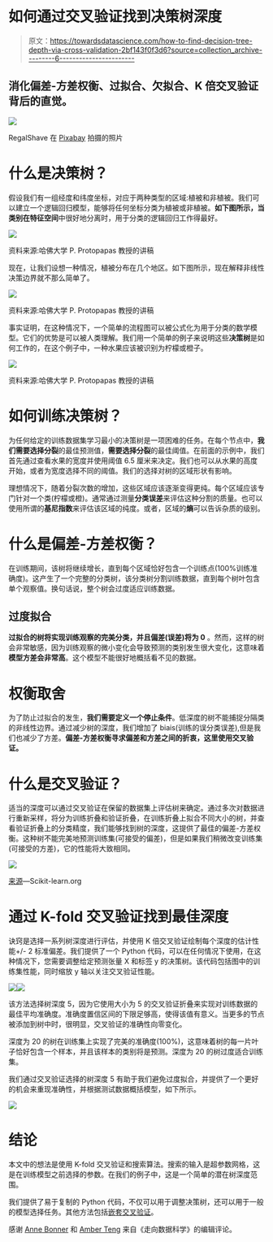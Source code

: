 # 如何通过交叉验证找到决策树深度

> 原文：<https://towardsdatascience.com/how-to-find-decision-tree-depth-via-cross-validation-2bf143f0f3d6?source=collection_archive---------6----------------------->

## 消化偏差-方差权衡、过拟合、欠拟合、K 倍交叉验证背后的直觉。

![](img/882c983de207aa64dfe5de02b362a709.png)

RegalShave 在 [Pixabay](https://pixabay.com/photos/oak-tree-tree-huge-old-charleston-2018822/) 拍摄的照片

# 什么是决策树？

假设我们有一组经度和纬度坐标，对应于两种类型的区域:植被和非植被。我们可以建立一个逻辑回归模型，能够将任何坐标分类为植被或非植被。**如下图所示，当类别在特征空间**中很好地分离时，用于分类的逻辑回归工作得最好。

![](img/5afddaafd84cac705650b01c7ec74659.png)

资料来源:哈佛大学 P. Protopapas 教授的讲稿

现在，让我们设想一种情况，植被分布在几个地区。如下图所示，现在解释非线性决策边界就不那么简单了。

![](img/1bba67b7780f7496b388909abe05d15e.png)

资料来源:哈佛大学 P. Protopapas 教授的讲稿

事实证明，在这种情况下，一个简单的流程图可以被公式化为用于分类的数学模型。它们的优势是可以被人类理解。我们用一个简单的例子来说明这些**决策树**是如何工作的，在这个例子中，一种水果应该被识别为柠檬或橙子。

![](img/d5a1825200fc07f608c721bb3305f771.png)

资料来源:哈佛大学 P. Protopapas 教授的讲稿

# 如何训练决策树？

为任何给定的训练数据集学习最小的决策树是一项困难的任务。在每个节点中，**我们需要选择分裂**的最佳预测值，**需要选择分裂**的最佳阈值。在前面的示例中，我们首先通过查看水果的宽度并使用阈值 6.5 厘米来决定。我们也可以从水果的高度开始，或者为宽度选择不同的阈值。我们的选择对树的区域形状有影响。

理想情况下，随着分裂次数的增加，这些区域应该逐渐变得更纯。每个区域应该专门针对一个类(柠檬或橙)。通常通过测量**分类误差**来评估这种分割的质量。也可以使用所谓的**基尼指数**来评估该区域的纯度。或者，区域的**熵**可以告诉杂质的级别。

# 什么是偏差-方差权衡？

在训练期间，该树将继续增长，直到每个区域恰好包含一个训练点(100%训练准确度)。这产生了一个完整的分类树，该分类树分割训练数据，直到每个树叶包含单个观察值。换句话说，整个树会过度适应训练数据。

## 过度拟合

**过拟合的树将实现训练观察的完美分类，并且偏差(误差)将为 0** 。然而，这样的树会非常敏感，因为训练观察的微小变化会导致预测的类别发生很大变化，这意味着**模型方差会非常高**。这个模型不能很好地概括看不见的数据。

# 权衡取舍

为了防止过拟合的发生，**我们需要定义一个停止条件**。低深度的树不能捕捉分隔类的非线性边界。通过减少树的深度，我们增加了 biais(训练的误分类误差),但是我们也减少了方差。**偏差-方差权衡寻求偏差和方差之间的折衷，这里使用交叉验证。**

# 什么是交叉验证？

适当的深度可以通过交叉验证在保留的数据集上评估树来确定。通过多次对数据进行重新采样，将分为训练折叠和验证折叠，在训练折叠上拟合不同大小的树，并查看验证折叠上的分类精度，我们能够找到树的深度，这提供了最佳的偏差-方差权衡。这种树不能完美地预测训练集(可接受的偏差)，但是如果我们稍微改变训练集(可接受的方差)，它的性能将大致相同。

![](img/bcf3ff6ff6c100b13605bd21083affd5.png)

[来源](https://scikit-learn.org/stable/modules/cross_validation.html)—Scikit-learn.org

# 通过 K-fold 交叉验证找到最佳深度

诀窍是选择一系列树深度进行评估，并使用 K 倍交叉验证绘制每个深度的估计性能+/- 2 标准偏差。我们提供了一个 Python 代码，可以在任何情况下使用，在这种情况下，您需要调整给定预测张量 X 和标签 y 的决策树。该代码包括图中的训练集性能，同时缩放 y 轴以关注交叉验证性能。

![](img/5db4226d0020db101be8caa23d6a1f0b.png)![](img/a33fa2e6928c755af22e5820344d645f.png)

该方法选择树深度 5，因为它使用大小为 5 的交叉验证折叠来实现对训练数据的最佳平均准确度。准确度置信区间的下限足够高，使得该值有意义。当更多的节点被添加到树中时，很明显，交叉验证的准确性向零变化。

深度为 20 的树在训练集上实现了完美的准确度(100%)，这意味着树的每一片叶子恰好包含一个样本，并且该样本的类别将是预测。深度为 20 的树过度适合训练集。

我们通过交叉验证选择的树深度 5 有助于我们避免过度拟合，并提供了一个更好的机会来重现准确性，并根据测试数据概括模型，如下所示。

![](img/4174600b8fba61f2cfe9a0311384a78d.png)

# 结论

本文中的想法是使用 K-fold 交叉验证和搜索算法。搜索的输入是超参数网格，这是在训练模型之前选择的参数。在我们的例子中，这是一个简单的潜在树深度范围。

我们提供了易于复制的 Python 代码，不仅可以用于调整决策树，还可以用于一般的模型选择任务。其他方法包括[嵌套交叉验证](https://mlfromscratch.com/nested-cross-validation-python-code)。

感谢 [Anne Bonner](https://medium.com/@annebonner) 和 [Amber Teng](https://medium.com/@angelamarieteng) 来自《走向数据科学》的编辑评论。